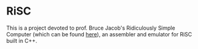 # RiSC
This is a project devoted to prof. Bruce Jacob's Ridiculously Simple Computer (which can be found [here](https://www.ece.umd.edu/~blj/RiSC/)), an assembler and emulator for RiSC built in C++.
